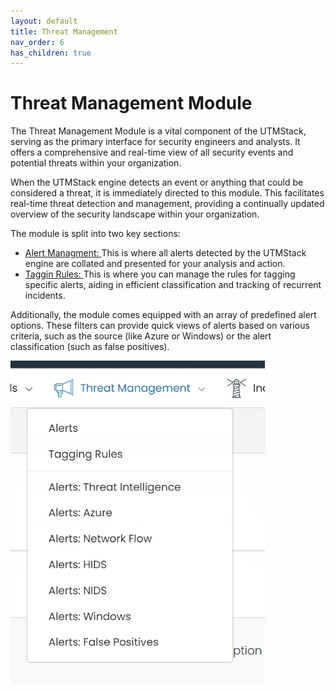 ```yaml
---
layout: default
title: Threat Management
nav_order: 6
has_children: true
---
```


# Threat Management Module

The Threat Management Module is a vital component of the UTMStack, serving as the primary interface for security engineers and analysts. It offers a comprehensive and real-time view of all security events and potential threats within your organization.

When the UTMStack engine detects an event or anything that could be considered a threat, it is immediately directed to this module. This facilitates real-time threat detection and management, providing a continually updated overview of the security landscape within your organization.


The module is split into two key sections:

<ul>
<li ><a href="AlertManagement">Alert Managment: </a>This is where all alerts detected by the UTMStack engine are collated and presented for your analysis and action.</li>
<li ><a href="FalsePositive">Taggin Rules: </a> This is where you can manage the rules for tagging specific alerts, aiding in efficient classification and tracking of recurrent incidents.</li>
</ul>

Additionally, the module comes equipped with an array of predefined alert options. These filters can provide quick views of alerts based on various criteria, such as the source (like Azure or Windows) or the alert classification (such as false positives).

<img alt="dashobard view" src="./../Images/../../Images/Components/ThreatManagment/threatmenu.PNG">


